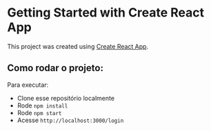 # Getting Started with Create React App

This project was created using [Create React App](https://github.com/facebook/create-react-app).

## Como rodar o projeto:
Para executar: 
- Clone esse repositório localmente
- Rode `npm install`
- Rode `npm start`
- Acesse `http://localhost:3000/login`
